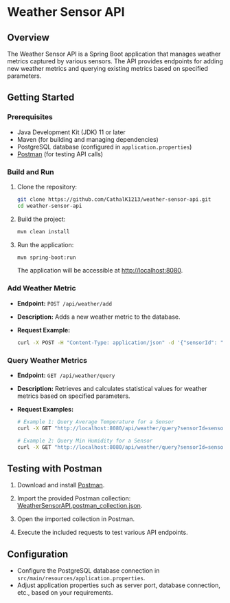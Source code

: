 # Weather Sensor API

## Overview

The Weather Sensor API is a Spring Boot application that manages weather metrics captured by various sensors. The API provides endpoints for adding new weather metrics and querying existing metrics based on specified parameters.

## Getting Started

### Prerequisites

- Java Development Kit (JDK) 11 or later
- Maven (for building and managing dependencies)
- PostgreSQL database (configured in `application.properties`)
- [Postman](https://www.postman.com/) (for testing API calls)

### Build and Run

1. Clone the repository:

    ```bash
    git clone https://github.com/CathalK1213/weather-sensor-api.git
    cd weather-sensor-api
    ```

2. Build the project:

    ```bash
    mvn clean install
    ```

3. Run the application:

    ```bash
    mvn spring-boot:run
    ```

   The application will be accessible at [http://localhost:8080](http://localhost:8080).

### Add Weather Metric

- **Endpoint:** `POST /api/weather/add`
- **Description:** Adds a new weather metric to the database.
- **Request Example:**

    ```bash
    curl -X POST -H "Content-Type: application/json" -d '{"sensorId": "sensor1", "metric": "temperature", "value": 25.5, "timestamp": "2023-01-01T12:00:00"}' http://localhost:8080/api/weather/add
    ```

### Query Weather Metrics

- **Endpoint:** `GET /api/weather/query`
- **Description:** Retrieves and calculates statistical values for weather metrics based on specified parameters.
- **Request Examples:**

    ```bash
    # Example 1: Query Average Temperature for a Sensor
    curl -X GET "http://localhost:8080/api/weather/query?sensorId=sensor1&metric=temperature&statistic=average&start=2023-01-01T00:00:00&end=2023-01-08T00:00:00"
    ```

    ```bash
    # Example 2: Query Min Humidity for a Sensor
    curl -X GET "http://localhost:8080/api/weather/query?sensorId=sensor2&metric=humidity&statistic=min&start=2023-01-01T00:00:00&end=2023-01-08T00:00:00"
    ```

## Testing with Postman

1. Download and install [Postman](https://www.postman.com/).

2. Import the provided Postman collection: [WeatherSensorAPI.postman_collection.json](postman/WeatherSensorAPI.postman_collection.json).

3. Open the imported collection in Postman.

4. Execute the included requests to test various API endpoints.

## Configuration

- Configure the PostgreSQL database connection in `src/main/resources/application.properties`.
- Adjust application properties such as server port, database connection, etc., based on your requirements.
